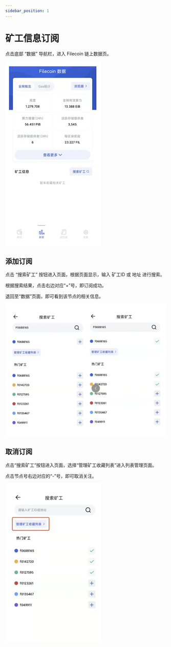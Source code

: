 ```yaml
---
sidebar_position: 1
---
```


# 矿工信息订阅

点击底部 “数据” 导航栏，进入 Filecoin 链上数据页。

![](../img/data.webp)

## 添加订阅
点击 “搜索矿工” 按钮进入页面，根据页面显示，输入 矿工ID 或 地址 进行搜索。

根据搜索结果，点击右边对应“+”号，即订阅成功。

退回至“数据”页面，即可看到该节点的相关信息。

![](../img/subscribe-miner.webp)

## 取消订阅

点击“搜索矿工”按钮进入页面，选择“管理矿工收藏列表”进入列表管理页面。

点击节点号右边对应的“-”号，即可取消关注。

![](../img/unsubscribe-miner.webp)



